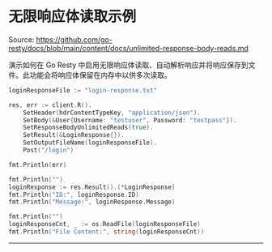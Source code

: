 # 无限响应体读取示例

Source: https://github.com/go-resty/docs/blob/main/content/docs/unlimited-response-body-reads.md

演示如何在 Go Resty 中启用无限响应体读取、自动解析响应并将响应保存到文件。此功能会将响应体保留在内存中以供多次读取。

```go
loginResponseFile := "login-response.txt"

res, err := client.R().
    SetHeader(hdrContentTypeKey, "application/json").
    SetBody(&User{Username: "testuser", Password: "testpass"}).
    SetResponseBodyUnlimitedReads(true).
    SetResult(&LoginResponse{}).
    SetOutputFileName(loginResponseFile).
    Post("/login")

fmt.Println(err)

fmt.Println("")
loginResponse := res.Result().(*LoginResponse)
fmt.Println("ID:", loginResponse.ID)
fmt.Println("Message:", loginResponse.Message)

fmt.Println("")
loginResponseCnt, _ := os.ReadFile(loginResponseFile)
fmt.Println("File Content:", string(loginResponseCnt))
```

--------------------------------
